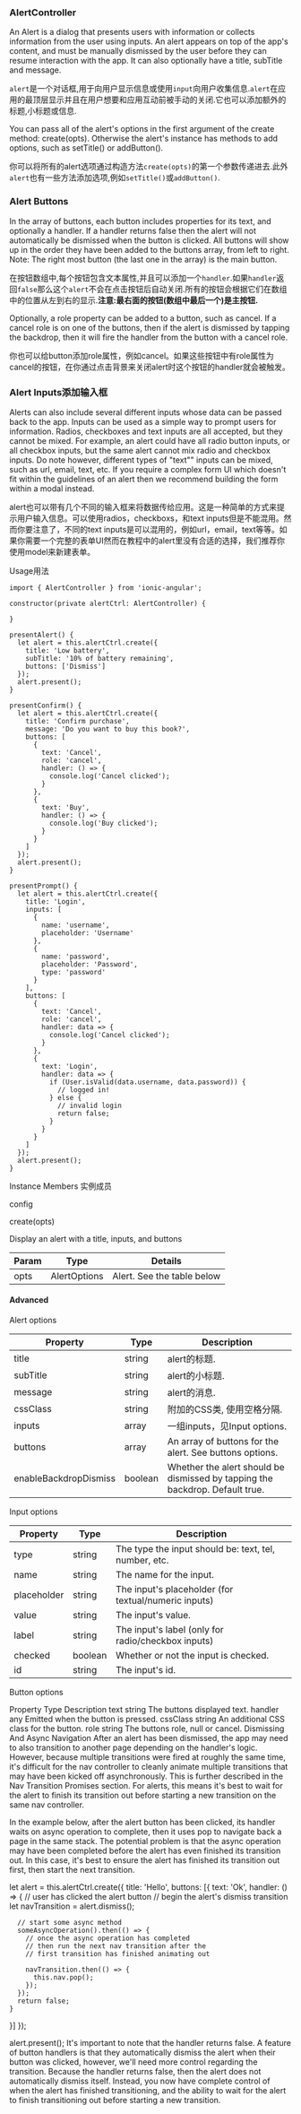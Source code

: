 ### AlertController

An Alert is a dialog that presents users with information or collects information from the user using inputs. An alert appears on top of the app's content, and must be manually dismissed by the user before they can resume interaction with the app. It can also optionally have a title, subTitle and message.

`alert`是一个对话框,用于向用户显示信息或使用`input`向用户收集信息.`alert`在应用的最顶层显示并且在用户想要和应用互动前被手动的关闭.它也可以添加额外的标题,小标题或信息.

You can pass all of the alert's options in the first argument of the create method: create(opts). Otherwise the alert's instance has methods to add options, such as setTitle() or addButton().

你可以将所有的alert选项通过构造方法`create(opts)`的第一个参数传递进去.此外`alert`也有一些方法添加选项,例如`setTitle()`或`addButton()`.

### Alert Buttons


In the array of buttons, each button includes properties for its text, and optionally a handler. If a handler returns false then the alert will not automatically be dismissed when the button is clicked. All buttons will show up in the order they have been added to the buttons array, from left to right. Note: The right most button (the last one in the array) is the main button.

在按钮数组中,每个按钮包含文本属性,并且可以添加一个`handler`.如果`handler`返回`false`那么这个`alert`不会在点击按钮后自动关闭.所有的按钮会根据它们在数组中的位置从左到右的显示.**注意:最右面的按钮(数组中最后一个)是主按钮.**

Optionally, a role property can be added to a button, such as cancel. If a cancel role is on one of the buttons, then if the alert is dismissed by tapping the backdrop, then it will fire the handler from the button with a cancel role.

你也可以给button添加role属性，例如cancel。如果这些按钮中有role属性为cancel的按钮，在你通过点击背景来关闭alert时这个按钮的handler就会被触发。

### Alert Inputs添加输入框

Alerts can also include several different inputs whose data can be passed back to the app. Inputs can be used as a simple way to prompt users for information. Radios, checkboxes and text inputs are all accepted, but they cannot be mixed. For example, an alert could have all radio button inputs, or all checkbox inputs, but the same alert cannot mix radio and checkbox inputs. Do note however, different types of "text"" inputs can be mixed, such as url, email, text, etc. If you require a complex form UI which doesn't fit within the guidelines of an alert then we recommend building the form within a modal instead.

alert也可以带有几个不同的输入框来将数据传给应用。这是一种简单的方式来提示用户输入信息。可以使用radios，checkboxs，和text inputs但是不能混用。然而你要注意了，不同的text inputs是可以混用的，例如url，email，text等等。如果你需要一个完整的表单UI然而在教程中的alert里没有合适的选择，我们推荐你使用model来新建表单。

Usage用法
```
import { AlertController } from 'ionic-angular';

constructor(private alertCtrl: AlertController) {

}

presentAlert() {
  let alert = this.alertCtrl.create({
    title: 'Low battery',
    subTitle: '10% of battery remaining',
    buttons: ['Dismiss']
  });
  alert.present();
}

presentConfirm() {
  let alert = this.alertCtrl.create({
    title: 'Confirm purchase',
    message: 'Do you want to buy this book?',
    buttons: [
      {
        text: 'Cancel',
        role: 'cancel',
        handler: () => {
          console.log('Cancel clicked');
        }
      },
      {
        text: 'Buy',
        handler: () => {
          console.log('Buy clicked');
        }
      }
    ]
  });
  alert.present();
}

presentPrompt() {
  let alert = this.alertCtrl.create({
    title: 'Login',
    inputs: [
      {
        name: 'username',
        placeholder: 'Username'
      },
      {
        name: 'password',
        placeholder: 'Password',
        type: 'password'
      }
    ],
    buttons: [
      {
        text: 'Cancel',
        role: 'cancel',
        handler: data => {
          console.log('Cancel clicked');
        }
      },
      {
        text: 'Login',
        handler: data => {
          if (User.isValid(data.username, data.password)) {
            // logged in!
          } else {
            // invalid login
            return false;
          }
        }
      }
    ]
  });
  alert.present();
}
```
Instance Members 实例成员

 config

 create(opts)

Display an alert with a title, inputs, and buttons

Param	|Type|	Details
-|-|-
opts|	AlertOptions	|Alert. See the table below

#### Advanced

Alert options

Property|	Type|	Description
-|-|-
title	|string	|alert的标题.
subTitle|	string	|alert的小标题.
message|	string	|alert的消息.
cssClass|	string|	附加的CSS类, 使用空格分隔.
inputs|	array	|一组inputs，见Input options.
buttons	|array|	An array of buttons for the alert. See buttons options.
enableBackdropDismiss|	boolean|	Whether the alert should be dismissed by tapping the backdrop. Default true.

Input options

Property|	Type|	Description
-|-|-
type	|string	|The type the input should be: text, tel, number, etc.
name|	string|	The name for the input.
placeholder|	string|	The input's placeholder (for textual/numeric inputs)
value|	string|	The input's value.
label|	string|	The input's label (only for radio/checkbox inputs)
checked|	boolean|	Whether or not the input is checked.
id|	string|	The input's id.
Button options

Property	Type	Description
text	string	The buttons displayed text.
handler	any	Emitted when the button is pressed.
cssClass	string	An additional CSS class for the button.
role	string	The buttons role, null or cancel.
Dismissing And Async Navigation
After an alert has been dismissed, the app may need to also transition to another page depending on the handler's logic. However, because multiple transitions were fired at roughly the same time, it's difficult for the nav controller to cleanly animate multiple transitions that may have been kicked off asynchronously. This is further described in the Nav Transition Promises section. For alerts, this means it's best to wait for the alert to finish its transition out before starting a new transition on the same nav controller.

In the example below, after the alert button has been clicked, its handler waits on async operation to complete, then it uses pop to navigate back a page in the same stack. The potential problem is that the async operation may have been completed before the alert has even finished its transition out. In this case, it's best to ensure the alert has finished its transition out first, then start the next transition.

let alert = this.alertCtrl.create({
  title: 'Hello',
  buttons: [{
    text: 'Ok',
    handler: () => {
      // user has clicked the alert button
      // begin the alert's dismiss transition
      let navTransition = alert.dismiss();

      // start some async method
      someAsyncOperation().then(() => {
        // once the async operation has completed
        // then run the next nav transition after the
        // first transition has finished animating out

        navTransition.then(() => {
          this.nav.pop();
        });
      });
      return false;
    }
  }]
});

alert.present();
It's important to note that the handler returns false. A feature of button handlers is that they automatically dismiss the alert when their button was clicked, however, we'll need more control regarding the transition. Because the handler returns false, then the alert does not automatically dismiss itself. Instead, you now have complete control of when the alert has finished transitioning, and the ability to wait for the alert to finish transitioning out before starting a new transition.